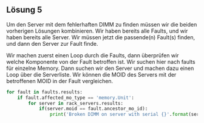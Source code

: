 ## Lösung 5

Um den Server mit dem fehlerhaften DIMM zu finden müssen wir die beiden vorherigen Lösungen kombinieren. Wir haben bereits alle Faults, und wir haben bereits alle Server. Wir müssen jetzt die passende(n) Fault(s) finden, und dann den Server zur Fault finde.

Wir machen zuerst einen Loop durch die Faults, dann überprüfen wir welche Komponente von der Fault betroffen ist. Wir suchen hier nach faults für einzelne Memory. Dann suchen wir den Server und machen dazu einen Loop über die Serverliste. Wir können die MOID des Servers mit der betroffenen MOID in der Fault vergleichen.

```python
for fault in faults.results:
    if fault.affected_mo_type == 'memory.Unit':
        for server in rack_servers.results:
            if(server.moid == fault.ancestor_mo_id):
                print('Broken DIMM on server with serial {}'.format(server.serial))
```